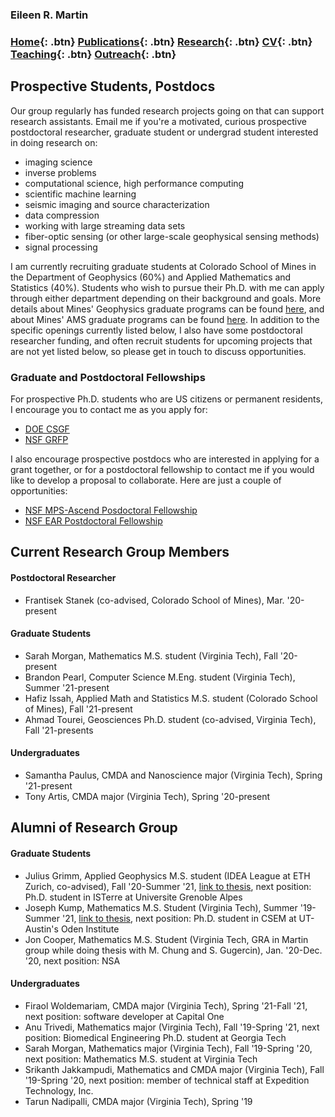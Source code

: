 ### Eileen R. Martin

### [Home](https://eileenrmartin.github.io){: .btn}     [Publications](/publications){: .btn}     [Research](/research){: .btn}      [CV](/docs/ermartin_CV.pdf){: .btn}    [Teaching](/teaching){: .btn}     [Outreach](/outreach){: .btn}

## Prospective Students, Postdocs

Our group regularly has funded research projects going on that can support research assistants. Email me if you're a motivated, curious prospective postdoctoral researcher, graduate student or undergrad student interested in doing research on: 
* imaging science 
* inverse problems 
* computational science, high performance computing
* scientific machine learning
* seismic imaging and source characterization 
* data compression
* working with large streaming data sets
* fiber-optic sensing (or other large-scale geophysical sensing methods)
* signal processing

I am currently recruiting graduate students at Colorado School of Mines in the Department of Geophysics (60%) and Applied Mathematics and Statistics (40%). Students who wish to pursue their Ph.D. with me can apply through either department depending on their background and goals. More details about Mines' Geophysics graduate programs can be found [here](https://geophysics.mines.edu/graduate-program/), and about Mines' AMS graduate programs can be found [here](https://ams.mines.edu/graduate-programs/). In addition to the specific openings currently listed below, I also have some postdoctoral researcher funding, and often recruit students for upcoming projects that are not yet listed below, so please get in touch to discuss opportunities. 




### Graduate and Postdoctoral Fellowships

For prospective Ph.D. students who are US citizens or permanent residents, I encourage you to contact me as you apply for:
* [DOE CSGF](https://www.krellinst.org/csgf/about-doe-csgf)
* [NSF GRFP](https://www.nsfgrfp.org/)

I also encourage prospective postdocs who are interested in applying for a grant together, or for a postdoctoral fellowship to contact me if you would like to develop a proposal to collaborate. Here are just a couple of opportunities:
* [NSF MPS-Ascend Posdoctoral Fellowship](https://www.nsf.gov/funding/pgm_summ.jsp?pims_id=505879)
* [NSF EAR Postdoctoral Fellowship](https://nsf.gov/funding/pgm_summ.jsp?pims_id=503144&org=OMA)



## Current Research Group Members

#### Postdoctoral Researcher
* Frantisek Stanek (co-advised, Colorado School of Mines), Mar. '20-present

#### Graduate Students
* Sarah Morgan, Mathematics M.S. student (Virginia Tech), Fall '20-present
* Brandon Pearl, Computer Science M.Eng. student (Virginia Tech), Summer '21-present
* Hafiz Issah, Applied Math and Statistics M.S. student (Colorado School of Mines), Fall '21-present
* Ahmad Tourei, Geosciences Ph.D. student (co-advised, Virginia Tech), Fall '21-presents

#### Undergraduates
* Samantha Paulus, CMDA and Nanoscience major (Virginia Tech), Spring '21-present
* Tony Artis, CMDA major (Virginia Tech), Spring '20-present


## Alumni of Research Group

#### Graduate Students
* Julius Grimm, Applied Geophysics M.S. student (IDEA League at ETH Zurich, co-advised), Fall '20-Summer '21, [link to thesis](http://resolver.tudelft.nl/uuid:b98362cd-ab70-4158-9055-733e86d29b13), next position: Ph.D. student in ISTerre at Universite Grenoble Alpes
* Joseph Kump, Mathematics M.S. Student (Virginia Tech), Summer '19-Summer '21, [link to thesis](https://vtechworks.lib.vt.edu/handle/10919/103864), next position: Ph.D. student in CSEM at UT-Austin's Oden Institute
* Jon Cooper, Mathematics M.S. Student (Virginia Tech, GRA in Martin group while doing thesis with M. Chung and S. Gugercin), Jan. '20-Dec. '20, next position: NSA

#### Undergraduates
* Firaol Woldemariam, CMDA major (Virginia Tech), Spring '21-Fall '21, next position: software developer at Capital One
* Anu Trivedi, Mathematics major (Virginia Tech), Fall '19-Spring '21, next position: Biomedical Engineering Ph.D. student at Georgia Tech
* Sarah Morgan, Mathematics major (Virginia Tech), Fall '19-Spring '20, next position: Mathematics M.S. student at Virginia Tech
* Srikanth Jakkampudi, Mathematics and CMDA major (Virginia Tech), Fall '19-Spring '20, next position: member of technical staff at Expedition Technology, Inc.
* Tarun Nadipalli, CMDA major (Virginia Tech), Spring '19



